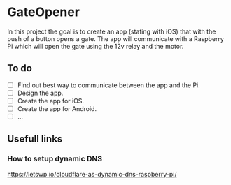 # GateOpener
In this project the goal is to create an app (stating with iOS) that with the push of a button opens a gate.
The app will communicate with a Raspberry Pi which will open the gate using the 12v relay and the motor.

## To do
- [ ] Find out best way to communicate between the app and the Pi.
- [ ] Design the app.
- [ ] Create the app for iOS.
- [ ] Create the app for Android.
- [ ] ...

## Usefull links
### How to setup dynamic DNS
https://letswp.io/cloudflare-as-dynamic-dns-raspberry-pi/
